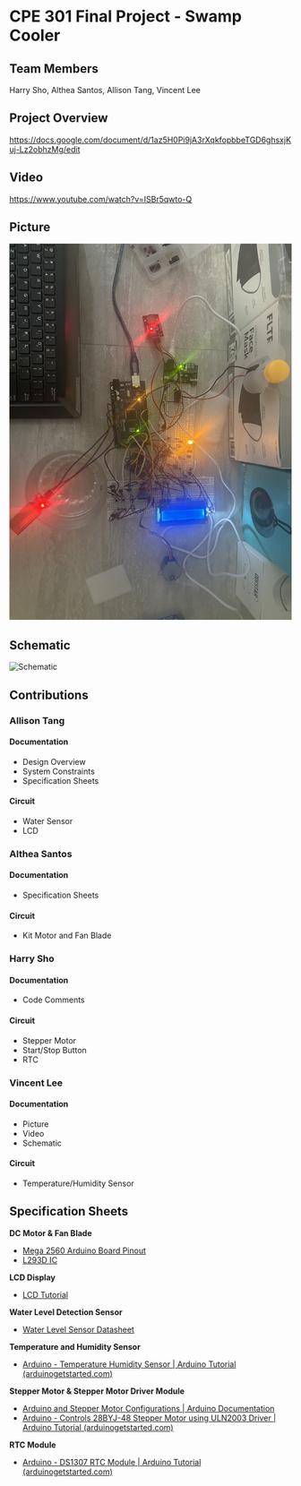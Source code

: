 # CPE 301 Final Project - Swamp Cooler
## Team Members
Harry Sho, Althea Santos, Allison Tang, Vincent Lee

## Project Overview
https://docs.google.com/document/d/1az5H0Pi9jA3rXqkfopbbeTGD6ghsxjKuj-Lz2obhzMg/edit

## Video
https://www.youtube.com/watch?v=ISBr5qwto-Q

## Picture
![Circuit Photo](circuit.jpg)

## Schematic
![Schematic](schematic.png)

## Contributions
### Allison Tang
#### Documentation
- Design Overview
- System Constraints
- Specification Sheets
#### Circuit
- Water Sensor
- LCD

### Althea Santos
#### Documentation
- Specification Sheets
#### Circuit
- Kit Motor and Fan Blade

### Harry Sho
#### Documentation
- Code Comments
#### Circuit
- Stepper Motor
- Start/Stop Button
- RTC

### Vincent Lee
#### Documentation
- Picture
- Video
- Schematic
#### Circuit
- Temperature/Humidity Sensor

## Specification Sheets
**DC Motor & Fan Blade**
- [Mega 2560 Arduino Board Pinout](https://docs.arduino.cc/resources/pinouts/A000067-full-pinout.pdf)
- [L293D IC](https://www.ti.com/product/L293D)

**LCD Display**
- [LCD Tutorial](https://arduinogetstarted.com/tutorials/arduino-lcd)

**Water Level Detection Sensor**
- [Water Level Sensor Datasheet](https://www.datasheethub.com/arduino-water-level-sensor/)

**Temperature and Humidity Sensor**
- [Arduino - Temperature Humidity Sensor | Arduino Tutorial (arduinogetstarted.com)](https://arduinogetstarted.com/tutorials/arduino-temperature-humidity-sensor)

**Stepper Motor & Stepper Motor Driver Module**
- [Arduino and Stepper Motor Configurations | Arduino Documentation](https://docs.arduino.cc/learn/electronics/stepper-motors/)
- [Arduino - Controls 28BYJ-48 Stepper Motor using ULN2003 Driver | Arduino Tutorial (arduinogetstarted.com)](https://arduinogetstarted.com/tutorials/arduino-controls-28byj-48-stepper-motor-using-uln2003-driver)

**RTC Module**
- [Arduino - DS1307 RTC Module | Arduino Tutorial (arduinogetstarted.com)](https://arduinogetstarted.com/tutorials/arduino-ds1307-rtc-module)


